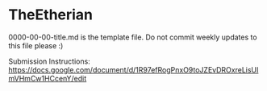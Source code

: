 # TheEtherian

0000-00-00-title.md is the template file. Do not commit weekly updates to this file please :)

Submission Instructions:
https://docs.google.com/document/d/1R97efRogPnxO9toJZEvDROxreLisUImVHmCw1HCcenY/edit

